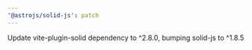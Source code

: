 ```yaml
---
'@astrojs/solid-js': patch
---
```


Update vite-plugin-solid dependency to ^2.8.0, bumping solid-js to ^1.8.5
